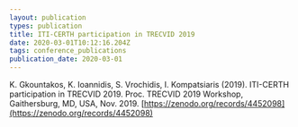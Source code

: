 ```yaml
---
layout: publication
types: publication
title: ITI-CERTH participation in TRECVID 2019
date: 2020-03-01T10:12:16.204Z
tags: conference_publications
publication_date: 2020-03-01
---
```

K. Gkountakos, K. Ioannidis, S. Vrochidis, I. Kompatsiaris (2019). ITI-CERTH participation in TRECVID 2019. Proc. TRECVID 2019 Workshop, Gaithersburg, MD, USA, Nov. 2019. [https://zenodo.org/records/4452098](https://zenodo.org/records/4452098)